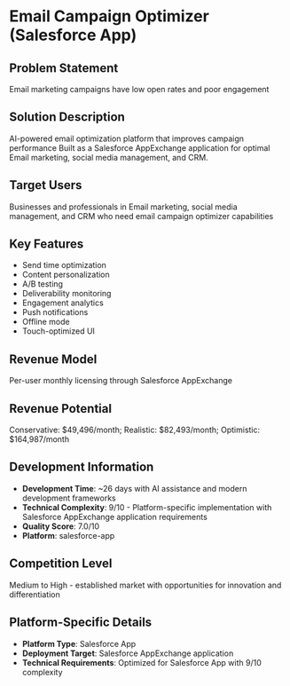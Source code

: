 # Email Campaign Optimizer (Salesforce App)

## Problem Statement
Email marketing campaigns have low open rates and poor engagement

## Solution Description
AI-powered email optimization platform that improves campaign performance Built as a Salesforce AppExchange application for optimal Email marketing, social media management, and CRM.

## Target Users
Businesses and professionals in Email marketing, social media management, and CRM who need email campaign optimizer capabilities

## Key Features
- Send time optimization
- Content personalization
- A/B testing
- Deliverability monitoring
- Engagement analytics
- Push notifications
- Offline mode
- Touch-optimized UI

## Revenue Model
Per-user monthly licensing through Salesforce AppExchange

## Revenue Potential
Conservative: $49,496/month; Realistic: $82,493/month; Optimistic: $164,987/month

## Development Information
- **Development Time**: ~26 days with AI assistance and modern development frameworks
- **Technical Complexity**: 9/10 - Platform-specific implementation with Salesforce AppExchange application requirements
- **Quality Score**: 7.0/10
- **Platform**: salesforce-app

## Competition Level
Medium to High - established market with opportunities for innovation and differentiation

## Platform-Specific Details
- **Platform Type**: Salesforce App
- **Deployment Target**: Salesforce AppExchange application
- **Technical Requirements**: Optimized for Salesforce App with 9/10 complexity
